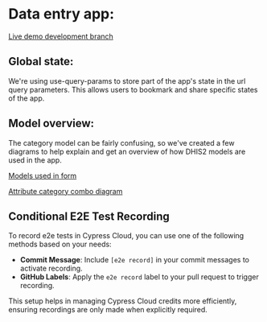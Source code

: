 # Data entry app:

[Live demo development branch](https://dhis2-data-entry.netlify.app/#/)

## Global state:

We're using use-query-params to store part of the app's state in the url query
parameters. This allows users to bookmark and share specific states of the app.

## Model overview:

The category model can be fairly confusing, so we've created a few diagrams to help explain and get an overview of how DHIS2 models are used in the app.

[Models used in form](./docs/category-combo-diagram.png)

[Attribute category combo diagram](./docs/attribute-category-combo-diagram.png)

## Conditional E2E Test Recording

To record e2e tests in Cypress Cloud, you can use one of the following methods based on your needs:

-   **Commit Message**: Include `[e2e record]` in your commit messages to activate recording.
-   **GitHub Labels**: Apply the `e2e record` label to your pull request to trigger recording.

This setup helps in managing Cypress Cloud credits more efficiently, ensuring recordings are only made when explicitly required.
